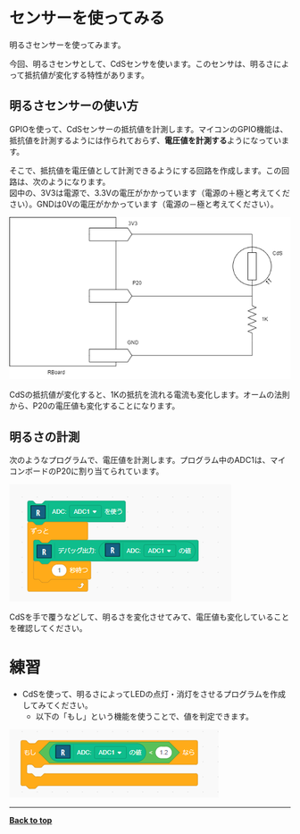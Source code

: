# センサーを使ってみる

明るさセンサーを使ってみます。

今回、明るさセンサとして、CdSセンサを使います。このセンサは、明るさによって抵抗値が変化する特性があります。

## 明るさセンサーの使い方

GPIOを使って、CdSセンサーの抵抗値を計測します。マイコンのGPIO機能は、抵抗値を計測するようには作られておらず、**電圧値を計測する**ようになっています。

そこで、抵抗値を電圧値として計測できるようにする回路を作成します。この回路は、次のようになります。<br>
図中の、3V3は電源で、3.3Vの電圧がかかっています（電源の＋極と考えてください）。GNDは0Vの電圧がかかっています（電源の－極と考えてください）。

![](/images/curcuit_adc.drawio.png)

CdSの抵抗値が変化すると、1Kの抵抗を流れる電流も変化します。オームの法則から、P20の電圧値も変化することになります。

## 明るさの計測

次のようなプログラムで、電圧値を計測します。プログラム中のADC1は、マイコンボードのP20に割り当てられています。

![alt text](/images/adc_program_ja.png)

CdSを手で覆うなどして、明るさを変化させてみて、電圧値も変化していることを確認してください。


# 練習

- CdSを使って、明るさによってLEDの点灯・消灯をさせるプログラムを作成してみてください。
    - 以下の「もし」という機能を使うことで、値を判定できます。

![alt text](/images/if_syntax_ja.png)


<hr/>


[**Back to top**](./README.md)
